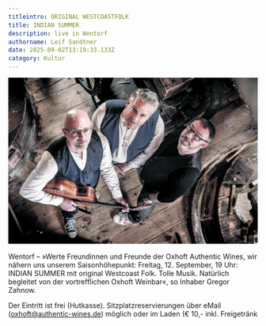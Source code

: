 ```yaml
---
titleintro: ORIGINAL WESTCOASTFOLK
title: INDIAN SUMMER
description: live in Wentorf
authorname: Leif Sandtner
date: 2025-09-02T13:19:33.133Z
category: Kultur
---
```

![](/media/uploads/5946a213-da8d-4f84-87c8-606a2e81ea52_1_105_c.jpg)

Wentorf – »Werte Freundinnen und Freunde der Oxhoft Authentic Wines, wir nähern uns unserem Saisonhöhepunkt: Freitag, 12. September, 19 Uhr: INDIAN SUMMER mit original Westcoast Folk. Tolle Musik. Natürlich begleitet von der vortrefflichen Oxhoft Weinbar«, so Inhaber Gregor Zahnow.

Der Eintritt ist frei (Hutkasse). Sitzplatzreservierungen über eMail (oxhoft@authentic-wines.de) möglich oder im Laden (€ 10,- inkl. Freigetränk